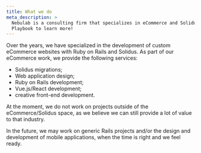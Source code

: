 ```yaml
---
title: What we do
meta_description: >
  Nebulab is a consulting firm that specializes in eCommerce and Solidus development. Read our
  Playbook to learn more!
---
```


Over the years, we have specialized in the development of custom eCommerce websites with Ruby on
Rails and Solidus. As part of our eCommerce work, we provide the following services:

* Solidus migrations;
* Web application design;
* Ruby on Rails development;
* Vue.js/React development;
* creative front-end development.

At the moment, we do not work on projects outside of the eCommerce/Solidus space, as we believe
we can still provide a lot of value to that industry.

In the future, we may work on generic Rails projects and/or the design and development of mobile
applications, when the time is right and we feel ready.
